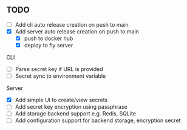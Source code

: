 ## TODO

- [ ] Add cli auto release creation on push to main
- [x] Add server auto release creation on push to main
  - [x] push to docker hub
  - [x] deploy to fly server

CLI

- [ ] Parse secret key if URL is provided
- [ ] Secret sync to environment variable

Server

- [x] Add simple UI to create/view secrets
- [ ] Add secret key encryption using passphrase
- [ ] Add storage backend support e.g. Redis, SQLite
- [ ] Add configuration support for backend storage, encryption secret
